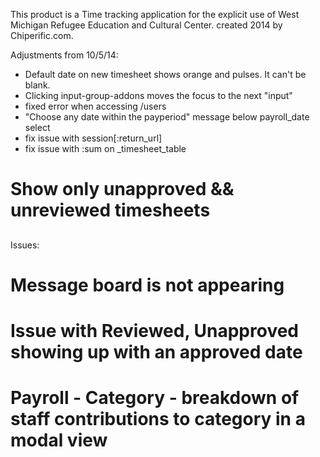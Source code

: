 This product is a Time tracking application for the explicit use of West Michigan Refugee Education and Cultural Center. created 2014 by Chiperific.com.

Adjustments from 10/5/14:
* Default date on new timesheet shows orange and pulses. It can't be blank.
* Clicking input-group-addons moves the focus to the next "input"
* fixed error when accessing /users
* "Choose any date within the payperiod" message below payroll_date select
* fix issue with session[:return_url]
* fix issue with :sum on _timesheet_table
# Show only unapproved && unreviewed timesheets

##
Issues:
# Message board is not appearing
# Issue with Reviewed, Unapproved showing up with an approved date

# Payroll - Category - breakdown of staff contributions to category in a modal view
